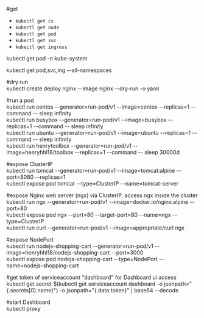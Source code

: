 #get  
- ```kubectl get cs```
- ```kubectl get node```
- ```kubectl get pod```
- ```kubectl get svc```
- ```kubectl get ingress```

kubectl get pod -n kube-system  

kubectl get pod,svc,ing --all-namespaces  

#dry run  
kubectl create deploy nginx --image nginx --dry-run -o yaml  

#run a pod  
kubectl run centos --generator=run-pod/v1 --image=centos --replicas=1 --command -- sleep infinity  
kubectl run busybox --generator=run-pod/v1 --image=busybox --replicas=1 --command -- sleep infinity  
kubectl run ubuntu --generator=run-pod/v1 --image=ubuntu --replicas=1 --command -- sleep infinity  
kubectl run henrytoolbox --generator=run-pod/v1 --image=henryhhl18/toolbox --replicas=1 --command -- sleep 30000d

#expose ClusterIP  
kubectl run tomcat --generator=run-pod/v1 --image=tomcat:alpine --port=8080 --replicas=1  
kubectl expose pod tomcat --type=ClusterIP --name=tomcat-server  

#expose Nginx web server (ngx) via ClusterIP, access ngx inside the cluster  
kubectl run ngx  --generator=run-pod/v1 --image=docker.io/nginx:alpine --port=80  
kubectl expose pod ngx --port=80 --target-port=80 --name=ngx --type=ClusterIP  
kubectl run curl --generator=run-pod/v1 --image=appropriate/curl ngx  

#expose NodePort  
kubectl run nodejs-shopping-cart --generator=run-pod/v1 --image=henryhhl18/nodejs-shopping-cart --port=3000  
kubectl expose pod nodejs-shopping-cart --type=NodePort --name=nodejs-shopping-cart  

#get token of serviceaccount "dashboard" for Dashboard ui access  
kubectl get secret $(kubectl get serviceaccount dashboard -o jsonpath="{.secrets[0].name}") -o jsonpath="{.data.token}" | base64 --decode  

#start Dashboard  
kubectl proxy  
